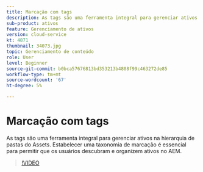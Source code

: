 ```yaml
---
title: Marcação com tags
description: As tags são uma ferramenta integral para gerenciar ativos na hierarquia de pastas do Assets. Estabelecer uma taxonomia de marcação é essencial para permitir que os usuários descubram e organizem ativos no AEM.
sub-product: ativos
feature: Gerenciamento de ativos
version: cloud-service
kt: 4871
thumbnail: 34073.jpg
topic: Gerenciamento de conteúdo
role: User
level: Beginner
source-git-commit: b0bca57676813bd353213b4808f99c463272de85
workflow-type: tm+mt
source-wordcount: '67'
ht-degree: 5%

---
```



# Marcação com tags

As tags são uma ferramenta integral para gerenciar ativos na hierarquia de pastas do Assets. Estabelecer uma taxonomia de marcação é essencial para permitir que os usuários descubram e organizem ativos no AEM.

>[!VIDEO](https://video.tv.adobe.com/v/34073/?quality=12&learn=on&hidetitle=true)
